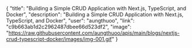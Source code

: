 {
  "title": "Building a Simple CRUD Application with Next.js, TypeScript, and Docker",
  "description": "Building a Simple CRUD Application with Next.js, TypeScript, and Docker",
  "user": "aungthuoo",
  "link": "c9b663ab1d2c2962487dbee66d523df2",
  "image": "https://raw.githubusercontent.com/aungthuoo/apis/main/blogs/nextjs-crud-typescript-docker/images/img-001.gif"
}